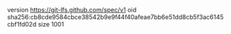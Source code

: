 version https://git-lfs.github.com/spec/v1
oid sha256:cb8cde9584cbce38542b9e9f44f40afeae7bb6e51dd8cb5f3ac6145cbf1fd02d
size 1001
